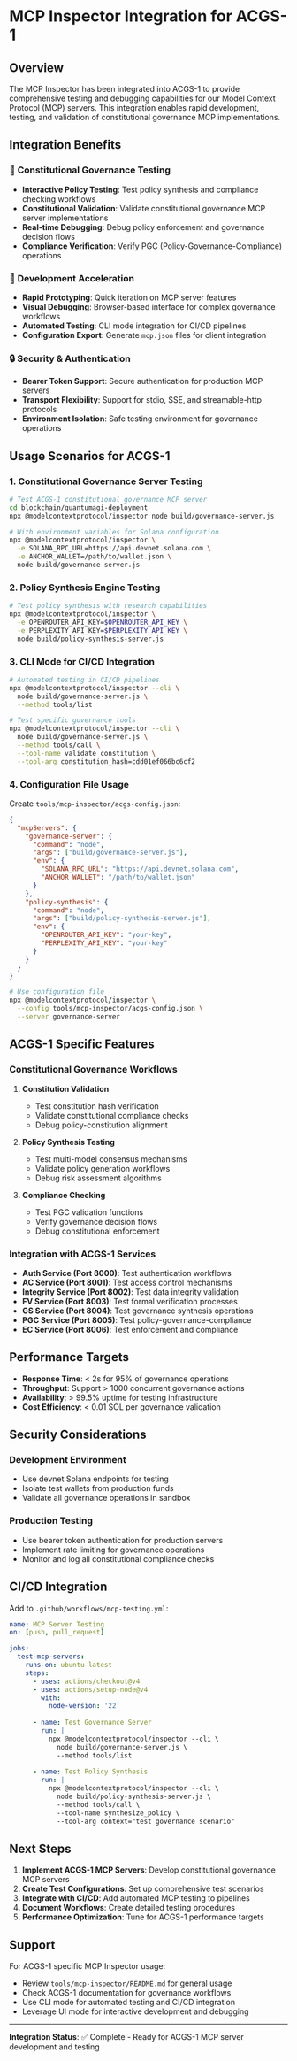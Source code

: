 # MCP Inspector Integration for ACGS-1

## Overview

The MCP Inspector has been integrated into ACGS-1 to provide comprehensive testing and debugging capabilities for our Model Context Protocol (MCP) servers. This integration enables rapid development, testing, and validation of constitutional governance MCP implementations.

## Integration Benefits

### 🎯 **Constitutional Governance Testing**
- **Interactive Policy Testing**: Test policy synthesis and compliance checking workflows
- **Constitutional Validation**: Validate constitutional governance MCP server implementations
- **Real-time Debugging**: Debug policy enforcement and governance decision flows
- **Compliance Verification**: Verify PGC (Policy-Governance-Compliance) operations

### 🔧 **Development Acceleration**
- **Rapid Prototyping**: Quick iteration on MCP server features
- **Visual Debugging**: Browser-based interface for complex governance workflows
- **Automated Testing**: CLI mode integration for CI/CD pipelines
- **Configuration Export**: Generate `mcp.json` files for client integration

### 🔒 **Security & Authentication**
- **Bearer Token Support**: Secure authentication for production MCP servers
- **Transport Flexibility**: Support for stdio, SSE, and streamable-http protocols
- **Environment Isolation**: Safe testing environment for governance operations

## Usage Scenarios for ACGS-1

### 1. **Constitutional Governance Server Testing**

```bash
# Test ACGS-1 constitutional governance MCP server
cd blockchain/quantumagi-deployment
npx @modelcontextprotocol/inspector node build/governance-server.js

# With environment variables for Solana configuration
npx @modelcontextprotocol/inspector \
  -e SOLANA_RPC_URL=https://api.devnet.solana.com \
  -e ANCHOR_WALLET=/path/to/wallet.json \
  node build/governance-server.js
```

### 2. **Policy Synthesis Engine Testing**

```bash
# Test policy synthesis with research capabilities
npx @modelcontextprotocol/inspector \
  -e OPENROUTER_API_KEY=$OPENROUTER_API_KEY \
  -e PERPLEXITY_API_KEY=$PERPLEXITY_API_KEY \
  node build/policy-synthesis-server.js
```

### 3. **CLI Mode for CI/CD Integration**

```bash
# Automated testing in CI/CD pipelines
npx @modelcontextprotocol/inspector --cli \
  node build/governance-server.js \
  --method tools/list

# Test specific governance tools
npx @modelcontextprotocol/inspector --cli \
  node build/governance-server.js \
  --method tools/call \
  --tool-name validate_constitution \
  --tool-arg constitution_hash=cdd01ef066bc6cf2
```

### 4. **Configuration File Usage**

Create `tools/mcp-inspector/acgs-config.json`:

```json
{
  "mcpServers": {
    "governance-server": {
      "command": "node",
      "args": ["build/governance-server.js"],
      "env": {
        "SOLANA_RPC_URL": "https://api.devnet.solana.com",
        "ANCHOR_WALLET": "/path/to/wallet.json"
      }
    },
    "policy-synthesis": {
      "command": "node", 
      "args": ["build/policy-synthesis-server.js"],
      "env": {
        "OPENROUTER_API_KEY": "your-key",
        "PERPLEXITY_API_KEY": "your-key"
      }
    }
  }
}
```

```bash
# Use configuration file
npx @modelcontextprotocol/inspector \
  --config tools/mcp-inspector/acgs-config.json \
  --server governance-server
```

## ACGS-1 Specific Features

### **Constitutional Governance Workflows**

1. **Constitution Validation**
   - Test constitution hash verification
   - Validate constitutional compliance checks
   - Debug policy-constitution alignment

2. **Policy Synthesis Testing**
   - Test multi-model consensus mechanisms
   - Validate policy generation workflows
   - Debug risk assessment algorithms

3. **Compliance Checking**
   - Test PGC validation functions
   - Verify governance decision flows
   - Debug constitutional enforcement

### **Integration with ACGS-1 Services**

- **Auth Service (Port 8000)**: Test authentication workflows
- **AC Service (Port 8001)**: Test access control mechanisms  
- **Integrity Service (Port 8002)**: Test data integrity validation
- **FV Service (Port 8003)**: Test formal verification processes
- **GS Service (Port 8004)**: Test governance synthesis operations
- **PGC Service (Port 8005)**: Test policy-governance-compliance
- **EC Service (Port 8006)**: Test enforcement and compliance

## Performance Targets

- **Response Time**: < 2s for 95% of governance operations
- **Throughput**: Support > 1000 concurrent governance actions
- **Availability**: > 99.5% uptime for testing infrastructure
- **Cost Efficiency**: < 0.01 SOL per governance validation

## Security Considerations

### **Development Environment**
- Use devnet Solana endpoints for testing
- Isolate test wallets from production funds
- Validate all governance operations in sandbox

### **Production Testing**
- Use bearer token authentication for production servers
- Implement rate limiting for governance operations
- Monitor and log all constitutional compliance checks

## CI/CD Integration

Add to `.github/workflows/mcp-testing.yml`:

```yaml
name: MCP Server Testing
on: [push, pull_request]

jobs:
  test-mcp-servers:
    runs-on: ubuntu-latest
    steps:
      - uses: actions/checkout@v4
      - uses: actions/setup-node@v4
        with:
          node-version: '22'
      
      - name: Test Governance Server
        run: |
          npx @modelcontextprotocol/inspector --cli \
            node build/governance-server.js \
            --method tools/list
      
      - name: Test Policy Synthesis
        run: |
          npx @modelcontextprotocol/inspector --cli \
            node build/policy-synthesis-server.js \
            --method tools/call \
            --tool-name synthesize_policy \
            --tool-arg context="test governance scenario"
```

## Next Steps

1. **Implement ACGS-1 MCP Servers**: Develop constitutional governance MCP servers
2. **Create Test Configurations**: Set up comprehensive test scenarios
3. **Integrate with CI/CD**: Add automated MCP testing to pipelines
4. **Document Workflows**: Create detailed testing procedures
5. **Performance Optimization**: Tune for ACGS-1 performance targets

## Support

For ACGS-1 specific MCP Inspector usage:
- Review `tools/mcp-inspector/README.md` for general usage
- Check ACGS-1 documentation for governance workflows
- Use CLI mode for automated testing and CI/CD integration
- Leverage UI mode for interactive development and debugging

---

**Integration Status**: ✅ Complete - Ready for ACGS-1 MCP server development and testing
